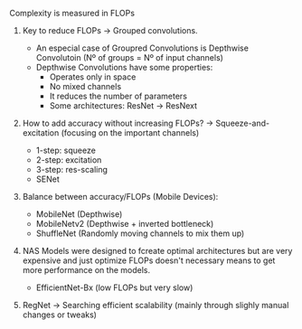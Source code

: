 

Complexity is measured in FLOPs
1. Key to reduce FLOPs -> Grouped convolutions.
    - An especial case of Groupred Convolutions is Depthwise Convolutoin (Nº of groups = Nº of input channels)
    - Depthwise Convolutions have some properties:
        * Operates only in space
        * No mixed channels
        * It reduces the number of parameters
        * Some architectures: ResNet -> ResNext

2. How to add accuracy without increasing FLOPs? -> Squeeze-and-excitation (focusing on the important channels)
    - 1-step: squeeze
    - 2-step: excitation
    - 3-step: res-scaling
    - SENet

3. Balance between accuracy/FLOPs (Mobile Devices):
    - MobileNet (Depthwise)
    - MobileNetv2 (Depthwise + inverted bottleneck)
    - ShuffleNet (Randomly moving channels to mix them up)

4. NAS Models were designed to fcreate optimal architectures but are very expensive and just optimize FLOPs doesn't necessary means to 
    get more performance on the models.
    - EfficientNet-Bx (low FLOPs but very slow)

5. RegNet -> Searching efficient scalability (mainly through slighly manual changes or tweaks) 

